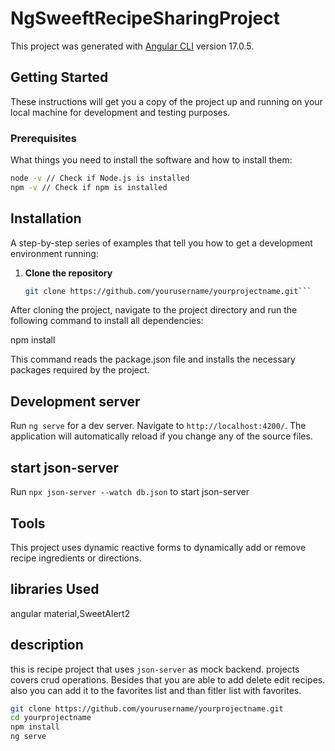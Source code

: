 # NgSweeftRecipeSharingProject

This project was generated with [Angular CLI](https://github.com/angular/angular-cli) version 17.0.5.

## Getting Started

These instructions will get you a copy of the project up and running on your local machine for development and testing purposes.

### Prerequisites

What things you need to install the software and how to install them:

```bash
node -v // Check if Node.js is installed
npm -v // Check if npm is installed
```

## Installation

A step-by-step series of examples that tell you how to get a development environment running:

1. **Clone the repository**

   ````bash
   git clone https://github.com/yourusername/yourprojectname.git```
   ````

After cloning the project, navigate to the project directory and run the following command to install all dependencies:

npm install

This command reads the package.json file and installs the necessary packages required by the project.

## Development server

Run `ng serve` for a dev server. Navigate to `http://localhost:4200/`. The application will automatically reload if you change any of the source files.

## start json-server

Run `npx json-server --watch db.json` to start json-server

## Tools

This project uses dynamic reactive forms to dynamically add or remove recipe ingredients or directions.

## libraries Used

angular material,SweetAlert2

## description

this is recipe project that uses `json-server` as mock backend.
projects covers crud operations. Besides that you are able to add delete edit recipes.
also you can add it to the favorites list and than fitler list with favorites.

```bash
git clone https://github.com/yourusername/yourprojectname.git
cd yourprojectname
npm install
ng serve
```
